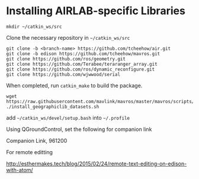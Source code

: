 # Installing AIRLAB-specific Libraries

`mkdir ~/catkin_ws/src`

Clone the necessary repository in `~/catkin_ws/src`

```
git clone -b <branch-name> https://github.com/tcheehow/air.git
git clone -b edison https://github.com/tcheehow/mavros.git
git clone https://github.com/ros/geometry.git
git clone https://github.com/Terabee/teraranger_array.git
git clone https://github.com/ros/dynamic_reconfigure.git
git clone https://github.com/wjwwood/serial
```

When completed, run `catkin_make` to build the package.

```
wget https://raw.githubusercontent.com/mavlink/mavros/master/mavros/scripts/install_geographiclib_datasets.sh
./install_geographiclib_datasets.sh
```

add `~/catkin_ws/devel/setup.bash` into `~/.profile`

Using QGroundControl, set the following for companion link

Companion Link, 961200



For remote editting

http://esthermakes.tech/blog/2015/02/24/remote-text-editing-on-edison-with-atom/

